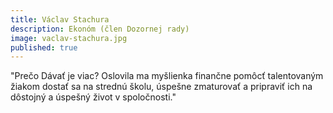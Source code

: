 ```yaml
---
title: Václav Stachura
description: Ekonóm (člen Dozornej rady)
image: vaclav-stachura.jpg
published: true
---
```

"Prečo Dávať je viac? Oslovila ma myšlienka finančne pomôcť talentovaným žiakom dostať sa na strednú školu, úspešne zmaturovať a pripraviť ich na dôstojný a úspešný život v spoločnosti."
